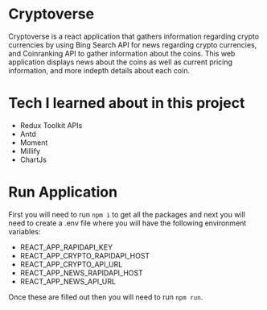 # Cryptoverse
Cryptoverse is a react application that gathers information regarding crypto currencies by using Bing Search API for news regarding crypto currencies, and Coinranking API to gather information about the coins. This web application displays news about the coins as well as current pricing information, and more indepth details about each coin.

# Tech I learned about in this project
- Redux Toolkit APIs
- Antd
- Moment
- Millify
- ChartJs

# Run Application
First you will need to run `npm i` to get all the packages and next you will need to create a .env file where you will have the following environment variables:
- REACT_APP_RAPIDAPI_KEY
- REACT_APP_CRYPTO_RAPIDAPI_HOST
- REACT_APP_CRYPTO_API_URL
- REACT_APP_NEWS_RAPIDAPI_HOST
- REACT_APP_NEWS_API_URL

Once these are filled out then you will need to run `npm run`.
